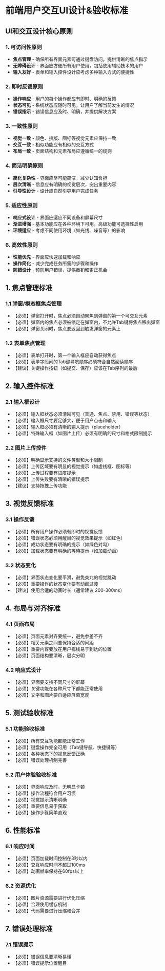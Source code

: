 # 前端用户交互UI设计&验收标准

## UI和交互设计核心原则

### 1. 可访问性原则
- **焦点管理** - 确保所有界面元素可通过键盘访问，提供清晰的焦点指示
- **无障碍设计** - 界面应方便所有用户使用，包括使用辅助技术的用户
- **输入友好** - 表单和输入控件设计应考虑多种输入方式的便捷性

### 2. 即时反馈原则
- **操作响应** - 用户的每个操作都应有即时、明确的反馈
- **状态可见** - 系统状态应随时可见，让用户了解当前发生的情况
- **错误指示** - 错误信息应及时、明确，并提供解决方案

### 3. 一致性原则
- **视觉一致** - 颜色、排版、图标等视觉元素应保持一致
- **交互一致** - 相似功能应有相似的交互方式
- **布局一致** - 页面结构和元素布局应遵循统一的规则

### 4. 简洁明确原则
- **简化复杂性** - 界面应尽可能简洁，减少认知负担
- **层次清晰** - 信息应有明确的视觉层次，突出重要内容
- **引导性设计** - 设计应自然引导用户完成任务

### 5. 适应性原则
- **响应式设计** - 界面应适应不同设备和屏幕尺寸
- **渐进增强** - 基本功能应在各种环境下可用，高级功能可选择性启用
- **环境适应** - 考虑不同使用环境（如光线、噪音等）的影响

### 6. 高效性原则
- **性能优先** - 界面应快速加载和响应
- **操作简化** - 减少完成任务所需的步骤和操作
- **防错设计** - 预防用户错误，提供撤销和更正机会

## 1. 焦点管理标准

### 1.1 弹窗/模态框焦点管理

- 【必须】弹窗打开时，焦点必须自动聚焦到弹窗的第一个可交互元素
- 【必须】弹窗内的焦点必须被锁定在弹窗内，不允许Tab键将焦点移出弹窗
- 【必须】弹窗关闭时，焦点要返回到触发弹窗的元素上

### 1.2 表单焦点管理

- 【必须】表单打开时，第一个输入框应自动获得焦点
- 【必须】表单字段间的Tab键导航顺序必须符合自然阅读顺序
- 【建议】关键操作按钮（如提交、保存）应该在Tab序列的最后

## 2. 输入控件标准

### 2.1 输入框设计

- 【必须】输入框状态必须清晰可见（普通、焦点、禁用、错误等状态）
- 【必须】输入框尺寸要足够大，便于用户点击和输入
- 【必须】输入框必须有清晰的输入提示（placeholder）
- 【必须】特殊输入框（如图片上传）必须有明确的尺寸和格式限制提示

### 2.2 图片上传控件

- 【必须】明确显示支持的文件类型和大小限制
- 【必须】上传区域要有明显的视觉提示（如虚线框、图标等）
- 【必须】上传过程要有进度提示
- 【必须】上传失败要有清晰的错误提示
- 【建议】支持拖拽上传功能

## 3. 视觉反馈标准

### 3.1 操作反馈

- 【必须】所有用户操作必须有即时的视觉反馈
- 【必须】错误状态必须用醒目的视觉效果提示（如红色）
- 【必须】成功状态要有明确的提示（如绿色对勾）
- 【必须】加载状态要有明确的等待提示（如加载动画）

### 3.2 状态变化

- 【必须】界面状态变化要平滑，避免突兀的视觉跳动
- 【必须】重要操作的状态变化要有动画过渡
- 【建议】使用合适的动画时长（通常建议 200-300ms）

## 4. 布局与对齐标准

### 4.1 页面布局

- 【必须】页面元素对齐要统一，避免参差不齐
- 【必须】相关元素之间要保持合适的间距
- 【必须】重要内容要放在用户视线易于到达的位置
- 【必须】页面结构要清晰，层次分明

### 4.2 响应式设计

- 【必须】界面要支持不同尺寸的屏幕
- 【必须】关键功能在各种尺寸下都能正常使用
- 【必须】文字和图片要自适应屏幕宽度

## 5. 测试验收标准

### 5.1 功能验收标准

- 【必须】所有交互功能都能正常工作
- 【必须】键盘操作完全可用（Tab键导航、快捷键等）
- 【必须】各种状态下的视觉反馈正确
- 【必须】错误处理机制完善

### 5.2 用户体验验收标准

- 【必须】界面响应及时，无明显卡顿
- 【必须】操作流程符合用户习惯
- 【必须】视觉提示清晰明确
- 【必须】重要信息易于获取
- 【必须】操作步骤简单直观

## 6. 性能标准

### 6.1 响应时间

- 【必须】页面加载时间控制在3秒以内
- 【必须】交互响应时间不超过100ms
- 【必须】动画帧率保持在60fps以上

### 6.2 资源优化

- 【必须】图片资源需要进行优化压缩
- 【必须】合理使用缓存机制
- 【必须】代码需要进行压缩和合并

## 7. 错误处理标准

### 7.1 错误提示

- 【必须】错误信息要清晰易懂
- 【必须】错误提示位置醒目
